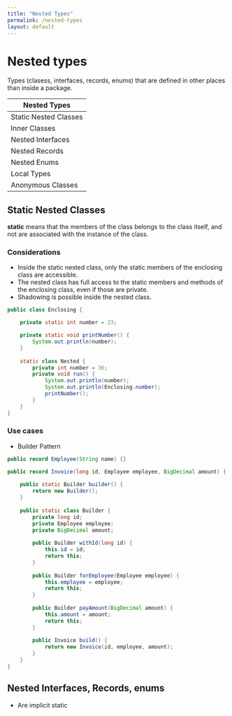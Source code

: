 ```yaml
---
title: "Nested Types"
permalink: /nested-types
layout: default
---
```


# Nested types

Types (clasess, interfaces, records, enums) that are defined in other places than inside a package.

| Nested Types          |
|-----------------------|
| Static Nested Classes |
| Inner Classes         |
| Nested Interfaces     |
| Nested Records        |
| Nested Enums          |
| Local Types           |
| Anonymous Classes     |


## Static Nested Classes
**static** means that the members of the class belongs to the class itself, 
and not are associated with the instance of the class.

### Considerations
- Inside the static nested class, only the static members of the enclosing class are accessible.
- The nested class has full access to the static members and methods of the enclosing class, even if those are private.
- Shadowing is possible inside the nested class.
```java
public class Enclosing {

    private static int number = 23;

    private static void printNumber() {
        System.out.println(number);
    }
    
    static class Nested {
        private int number = 36;
        private void run() {
            System.out.println(number);
            System.out.println(Enclosing.number);
            printNumber();
        }
    }
}
```

### Use cases

- Builder Pattern

````java
public record Employee(String name) {}

public record Invoice(long id, Employee employee, BigDecimal amount) {
    
    public static Builder builder() {
        return new Builder();
    }
    
    public static class Builder {
        private long id;
        private Employee employee;
        private BigDecimal amount;
        
        public Builder withId(long id) {
            this.id = id;
            return this;
        }
        
        public Builder forEmployee(Employee employee) {
            this.employee = employee;
            return this;
        }
        
        public Builder payAmount(BigDecimal amount) {
            this.amount = amount;
            return this;
        }
        
        public Invoice build() {
            return new Invoice(id, employee, amount);
        }
    }
}
````

## Nested Interfaces, Records, enums

- Are implicit static